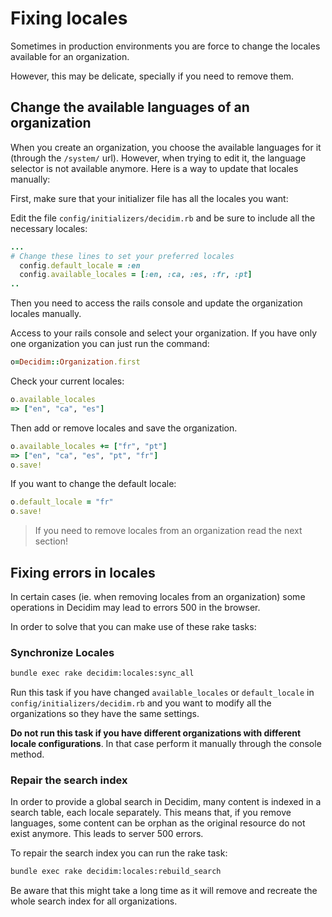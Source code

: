 # Fixing locales

Sometimes in production environments you are force to change the locales available for an organization.

However, this may be delicate, specially if you need to remove them.

## Change the available languages of an organization

When you create an organization, you choose the available languages for it (through the `/system/` url). However, when trying to edit it, the language selector is not available anymore. Here is a way to update that locales manually:

First, make sure that your initializer file has all the locales you want:

Edit the file `config/initializers/decidim.rb` and be sure to include all the necessary locales:

```ruby
...
# Change these lines to set your preferred locales
  config.default_locale = :en
  config.available_locales = [:en, :ca, :es, :fr, :pt]
..
```

Then you need to access the rails console and update the organization locales manually.

Access to your rails console and select your organization. If you have only one organization you can just run the command:

```ruby
o=Decidim::Organization.first
```

Check your current locales:

```ruby
o.available_locales
=> ["en", "ca", "es"]
```

Then add or remove locales and save the organization.

```ruby
o.available_locales += ["fr", "pt"]
=> ["en", "ca", "es", "pt", "fr"]
o.save!
```

If you want to change the default locale:

```ruby
o.default_locale = "fr"
o.save!
```

> If you need to remove locales from an organization read the next section!

## Fixing errors in locales

In certain cases (ie. when removing locales from an organization) some operations in Decidim may lead to errors 500 in the browser.

In order to solve that you can make use of these rake tasks:

### Synchronize Locales

```bash
bundle exec rake decidim:locales:sync_all
```

Run this task if you have changed `available_locales` or `default_locale` in `config/initializers/decidim.rb` and you want to modify all the organizations so they have the same settings.

**Do not run this task if you have different organizations with different locale configurations**.
In that case perform it manually through the console method.

### Repair the search index

In order to provide a global search in Decidim, many content is indexed in a search table, each locale separately.
This means that, if you remove languages, some content can be orphan as the original resource do not exist anymore.
This leads to server 500 errors.

To repair the search index you can run the rake task:

```bash
bundle exec rake decidim:locales:rebuild_search
```

Be aware that this might take a long time as it will remove and recreate the whole search index for all organizations.
